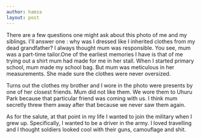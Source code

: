```yaml
---
author: hamza
layout: post
---
```

There are a few questions one might ask about
this photo of me and my siblings. I'll answer
one : why was I dressed like I inherited clothes
from my dead grandfather? I always thought
mum was responsible. 
You see, mum was a
part-time tailor.One of the earliest memories I have is that of me
trying out a shirt mum had made for me in her
stall. When I started primary school, mum made
my school bag. But mum was meticulous in her
measurements. She made sure the clothes were
never oversized.

Turns out the clothes my brother and I wore in
the photo were presents by one of her closest
friends. Mum did not like them. We wore them to
Uhuru Park because that particular friend was
coming with us. I think mum secretly threw them
away after that because we never saw them
again. 

As for the salute, at that point in my life I wanted
to join the military when I grew up. Specifically, I
wanted to be a driver in the army. I loved
travelling and I thought soldiers looked cool with
their guns, camouflage and shit. 
